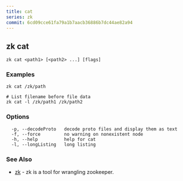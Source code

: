 ```yaml
---
title: cat
series: zk
commit: 6cd09cce61fa79a1b7aacb36886b7dc44ae82a94
---
```

## zk cat



```
zk cat <path1> [<path2> ...] [flags]
```

### Examples

```
zk cat /zk/path

# List filename before file data
zk cat -l /zk/path1 /zk/path2
```

### Options

```
  -p, --decodeProto   decode proto files and display them as text
  -f, --force         no warning on nonexistent node
  -h, --help          help for cat
  -l, --longListing   long listing
```

### See Also

* [zk](../)	 - zk is a tool for wrangling zookeeper.

